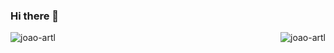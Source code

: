 ### Hi there 👋
<p><img align="right" src="https://github-readme-stats.vercel.app/api/top-langs?username=joao-artl&show_icons=true&locale=en&layout=compact&theme=tokyonight" alt="joao-artl" /></p>
<p>&nbsp;<img align="left" src="https://github-readme-stats.vercel.app/api?username=joao-artl&show_icons=true&locale=en&theme=tokyonight" alt="joao-artl" /></p>
<!--
Here are some ideas to get you started:

- 🔭 I’m currently working on ...
- 🌱 I’m currently learning ...
- 👯 I’m looking to collaborate on ...
- 🤔 I’m looking for help with ...
- 💬 Ask me about ...
- 📫 How to reach me: ...
- 😄 Pronouns: ...
- ⚡ Fun fact: ...
-->
